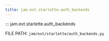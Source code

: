 ```yaml
---
title: jam.ext.starlette.auth_backends
---
```


::: jam.ext.starlette.auth_backends

FILE PATH: `jam/ext/starlette/auth_backends.py`
